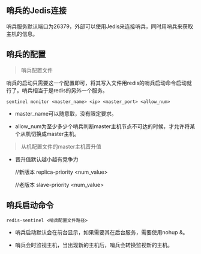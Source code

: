 ## 哨兵的Jedis连接
哨兵服务默认端口为26379，外部可以使用Jedis来连接哨兵，同时用哨兵来获取主机的信息。

## 哨兵的配置

> 哨兵配置文件

哨兵的启动只需要这一个配置即可，将其写入文件用redis的哨兵启动命令启动就行了。哨兵相当于是redis的另外一个服务。

    sentinel monitor <master_name> <ip> <master_port> <allow_num>
    
* master_name可以随意取，没有限定要求。

* allow_num为至少多少个哨兵判断master主机节点不可达的时候，才允许将某个从机切换成master主机。

> 从机配置文件的master主机晋升值

* 晋升值默认越小越有竞争力


    //新版本
    replica-priority <num_value>
    
    //老版本
    slave-priority <num_value>


## 哨兵启动命令

    redis-sentinel <哨兵配置文件路径>
    
* 哨兵启动默认会在前台显示，如果需要其在后台服务，需要使用nohup &。

* 哨兵会时监视主机，当出现新的主机后，哨兵会转换监视新的主机。